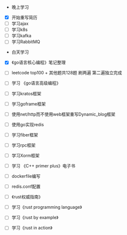 + 晚上学习

- [x] 开始重写简历
- [ ] 学习ajax
- [ ] 学习k8s
- [ ] 学习kafka
- [ ] 学习RabbitMQ

+ 白天学习

- [x] 《go语言核心编程》笔记整理
- [ ] leetcode top100 + 其他题共128题 刷两遍 第二遍独立完成
- [ ] 学习 《go语言高级编程》
- [ ] 学习kratos框架
- [ ] 学习goframe框架
- [ ] 使用net/http而不使用web框架重写Dynamic_blog框架
- [ ] 使用go实现redis
- [ ] 学习fiber框架
- [ ] 学习rpc框架
- [ ] 学习Xorm框架
- [ ] 学习 《C++ primer plus》电子书
- [ ] dockerfile编写
- [ ] redis.conf配置
- [ ] 《rust权威指南》

- [ ] 学习《rust programming language》
- [ ] 学习《rust by example》
- [ ] 学习《rust in action》

